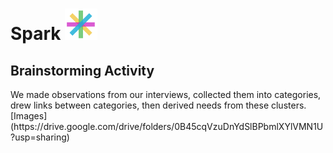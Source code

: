 <div><h1> Spark <img src="Logo.png" height="50"></h1></div>
<h2> Brainstorming Activity </h2>
We made observations from our interviews, collected them into categories, drew links between categories, then derived needs from these clusters. [Images](https://drive.google.com/drive/folders/0B45cqVzuDnYdSlBPbmlXYlVMN1U?usp=sharing)
